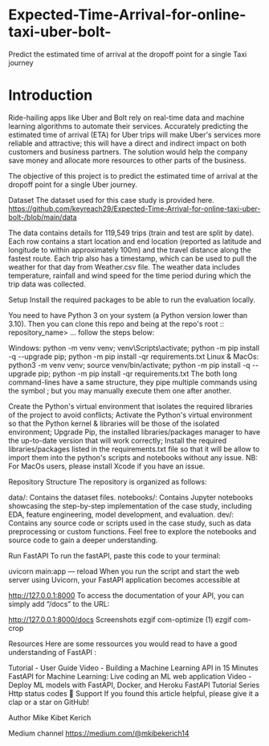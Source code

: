 # Expected-Time-Arrival-for-online-taxi-uber-bolt-
Predict the estimated time of arrival at the dropoff point for a single Taxi journey
# Introduction
Ride-hailing apps like Uber and Bolt rely on real-time data and machine learning algorithms to automate their services. Accurately predicting the estimated time of arrival (ETA) for Uber trips will make Uber's services more reliable and attractive; this will have a direct and indirect impact on both customers and business partners. The solution would help the company save money and allocate more resources to other parts of the business.

The objective of this project is to predict the estimated time of arrival at the dropoff point for a single Uber journey.

Dataset
The dataset used for this case study is provided here. https://github.com/keyreach29/Expected-Time-Arrival-for-online-taxi-uber-bolt-/blob/main/data

The data contains details for 119,549 trips (train and test are split by date). Each row contains a start location and end location (reported as latitude and longitude to within approximately 100m) and the travel distance along the fastest route. Each trip also has a timestamp, which can be used to pull the weather for that day from Weather.csv file. The weather data includes temperature, rainfall and wind speed for the time period during which the trip data was collected.

Setup
Install the required packages to be able to run the evaluation locally.

You need to have Python 3 on your system (a Python version lower than 3.10). Then you can clone this repo and being at the repo's root :: repository_name> ... follow the steps below:

Windows:
python -m venv venv; venv\Scripts\activate; python -m pip install -q --upgrade pip; python -m pip install -qr requirements.txt
Linux & MacOs:
python3 -m venv venv; source venv/bin/activate; python -m pip install -q --upgrade pip; python -m pip install -qr requirements.txt
The both long command-lines have a same structure, they pipe multiple commands using the symbol ; but you may manually execute them one after another.

Create the Python's virtual environment that isolates the required libraries of the project to avoid conflicts;
Activate the Python's virtual environment so that the Python kernel & libraries will be those of the isolated environment;
Upgrade Pip, the installed libraries/packages manager to have the up-to-date version that will work correctly;
Install the required libraries/packages listed in the requirements.txt file so that it will be allow to import them into the python's scripts and notebooks without any issue.
NB: For MacOs users, please install Xcode if you have an issue.

Repository Structure
The repository is organized as follows:

data/: Contains the dataset files.
notebooks/: Contains Jupyter notebooks showcasing the step-by-step implementation of the case study, including EDA, feature engineering, model development, and evaluation.
dev/: Contains any source code or scripts used in the case study, such as data preprocessing or custom functions.
Feel free to explore the notebooks and source code to gain a deeper understanding.

Run FastAPI
To run the fastAPI, paste this code to your terminal:

uvicorn main:app — reload
When you run the script and start the web server using Uvicorn, your FastAPI application becomes accessible at

http://127.0.0.1:8000
To access the documentation of your API, you can simply add “/docs” to the URL:

http://127.0.0.1:8000/docs
Screenshots
ezgif com-optimize (1) ezgif com-crop

Resources
Here are some ressources you would read to have a good understanding of FastAPI :

Tutorial - User Guide
Video - Building a Machine Learning API in 15 Minutes
FastAPI for Machine Learning: Live coding an ML web application
Video - Deploy ML models with FastAPI, Docker, and Heroku
FastAPI Tutorial Series
Http status codes
👏 Support
If you found this article helpful, please give it a clap or a star on GitHub!

Author
Mike Kibet Kerich

Medium channel
 https://medium.com/@mkibekerich14
